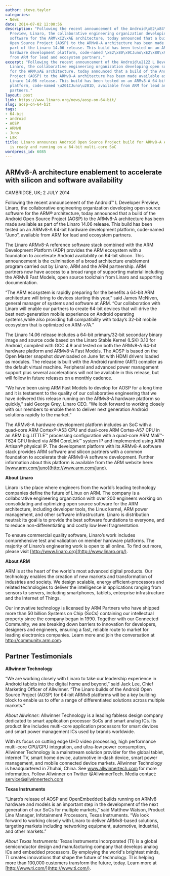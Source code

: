 ```yaml
---
author: steve.taylor
categories:
- News
date: 2014-07-02 12:00:56
description: "Following the recent announcement of the Android\xE2\x84\xA2 L Developer
  Preview, Linaro, the collaborative engineering organization developing open source
  software for the ARM\xC2\xAE architecture, today announced that a build of the Android
  Open Source Project (AOSP) to the ARMv8-A architecture has been made available as
  part of the Linaro 14.06 release. This build has been tested on an ARMv8-A 64-bit
  hardware development platform, code-named \xE2\x80\x9CJuno\xE2\x80\x9D, available
  from ARM for lead and ecosystem partners."
excerpt: "Following the recent announcement of the Android\u2122 L Developer Preview,
  Linaro, the collaborative engineering organization developing open source software
  for the ARM\xAE architecture, today announced that a build of the Android Open Source
  Project (AOSP) to the ARMv8-A architecture has been made available as part of the
  Linaro 14.06 release. This build has been tested on an ARMv8-A 64-bit hardware development
  platform, code-named \u201CJuno\u201D, available from ARM for lead and ecosystem
  partners."
layout: post
link: https://www.linaro.org/news/aosp-on-64-bit/
slug: aosp-on-64-bit
tags:
- 64-bit
- android
- AOSP
- ARMv8
- Juno
- LSK
title: Linaro announces Android Open Source Project build for ARMv8-A Architecture
  is ready and running on a 64-bit multi-core SoC
wordpress_id: 6085
---
```


## ARMv8-A architecture enablement to accelerate with silicon and software availability


CAMBRIDGE, UK; 2 JULY 2014

Following the recent announcement of the Android™ L Developer Preview, Linaro, the collaborative engineering organization developing open source software for the ARM® architecture, today announced that a build of the Android Open Source Project (AOSP) to the ARMv8-A architecture has been made available as part of the Linaro 14.06 release. This build has been tested on an ARMv8-A 64-bit hardware development platform, code-named “Juno”, available from ARM for lead and ecosystem partners.

The Linaro ARMv8-A reference software stack combined with the ARM Development Platform (ADP) provides the ARM ecosystem with a foundation to accelerate Android availability on 64-bit silicon. This announcement is the culmination of a broad architecture enablement program carried out by Linaro, ARM and the ARM partnership. ARM partners now have access to a broad range of supporting material including the ARMv8 Fast Models, open source toolchain from Linaro and supporting documentation.

“The ARM ecosystem is rapidly preparing for the benefits a 64-bit ARM architecture will bring to devices starting this year,” said James McNiven, general manager of systems and software at ARM. “Our collaboration with Linaro will enable our partners to create 64-bit devices that will drive the best next-generation mobile experience on Android operating systems,while also providing full compatibility with today’s 32-bit mobile ecosystem that is optimized on ARM-v7A.”

The Linaro 14.06 release includes a 64-bit primary/32-bit secondary binary image and source code based on the Linaro Stable Kernel (LSK) 3.10 for Android, compiled with GCC 4.9 and tested on both the ARMv8-A 64-bit hardware platform and ARMv8-A Fast Models. The AOSP is based on the Open Master snapshot downloaded on June 1st with HDMI drivers loaded as modules. The release is built with the Android runtime (ART) compiler as the default virtual machine. Peripheral and advanced power management support plus several accelerations will not be available in this release, but will follow in future releases on a monthly cadence.

“We have been using ARM Fast Models to develop for AOSP for a long time and it is testament to the quality of our collaborative engineering that we have delivered this release running on the ARMv8-A hardware platform so quickly,” said George Grey, Linaro CEO. “We look forward to working closely with our members to enable them to deliver next generation Android solutions rapidly to the market.”

The ARMv8-A hardware development platform includes an SoC with a quad-core ARM Cortex®-A53 CPU and dual-core ARM Cortex-A57 CPU in an ARM big.LITTLE™ processing configuration with a quad-core ARM Mali™-T624 GPU linked via ARM CoreLink™ system IP and implemented using ARM Artisan® physical IP. The development platform with its ARMv8-A software stack provides ARM software and silicon partners with a common foundation to accelerate their ARMv8-A software development. Further information about this platform is available from the ARM website here: [www.arm.com/juno](http://www.arm.com/juno).

**About Linaro**

Linaro is the place where engineers from the world’s leading technology companies define the future of Linux on ARM. The company is a collaborative engineering organization with over 200 engineers working on consolidating and optimizing open source software for the ARM architecture, including developer tools, the Linux kernel, ARM power management, and other software infrastructure. Linaro is distribution neutral: its goal is to provide the best software foundations to everyone, and to reduce non-differentiating and costly low level fragmentation.

To ensure commercial quality software, Linaro’s work includes comprehensive test and validation on member hardware platforms. The majority of Linaro’s engineering work is open to all online. To find out more, please visit [http://www.linaro.org](http://www.linaro.org/).

**About ARM**

ARM is at the heart of the world's most advanced digital products. Our technology enables the creation of new markets and transformation of industries and society. We design scalable, energy efficient-processors and related technologies to deliver the intelligence in applications ranging from sensors to servers, including smartphones, tablets, enterprise infrastructure and the Internet of Things.

Our innovative technology is licensed by ARM Partners who have shipped more than 50 billion Systems on Chip (SoCs) containing our intellectual property since the company began in 1990. Together with our Connected Community, we are breaking down barriers to innovation for developers, designers and engineers, ensuring a fast, reliable route to market for leading electronics companies. Learn more and join the conversation at http://community.arm.com.


## **Partner Testimonials**


**Allwinner Technology**

“We are working closely with Linaro to take our leadership experience in Android tablets into the digital home and beyond,” said Jack Lee, Chief Marketing Officer of Allwinner. “The Linaro builds of the Android Open Source Project (AOSP) for 64-bit ARMv8 platforms will be a key building block to enable us to offer a range of differentiated solutions across multiple markets.”

_About Allwinner:_ Allwinner Technology is a leading fabless design company dedicated to smart application processor SoCs and smart analog ICs. Its product line includes multi-core application processors for smart devices and smart power management ICs used by brands worldwide.

With its focus on cutting edge UHD video processing, high performance multi-core CPU/GPU integration, and ultra-low power consumption, Allwinner Technology is a mainstream solution provider for the global tablet, internet TV, smart home device, automotive in-dash device, smart power management, and mobile connected device markets. Allwinner Technology is headquartered in Zhuhai, China. See www.allwinnertech.com for more information. Follow Allwinner on Twitter @AllwinnerTech. Media contact: service@allwinnertech.com

**Texas Instruments**

“Linaro’s release of AOSP and OpenEmbedded builds running on ARMv8 hardware and models is an important step in the development of the next generation of our SoCs for multiple markets,” said Matthew Watson, Product Line Manager, Infotainment Processors, Texas Instruments. “We look forward to working closely with Linaro to deliver ARMv8-based solutions, targeting markets including networking equipment, automotive, industrial, and other markets.”

_About Texas Instruments:_ Texas Instruments Incorporated (TI) is a global semiconductor design and manufacturing company that develops analog ICs and embedded processors. By employing the world's brightest minds, TI creates innovations that shape the future of technology. TI is helping more than 100,000 customers transform the future, today. Learn more at [http://www.ti.com/](http://www.ti.com/).